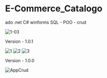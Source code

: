 # E-Commerce_Catalogo
ado .net C# winforms SQL - POO - crud


![1-03](https://github.com/MicaelaEdith/E-Commerce_DesktopApp/assets/109880462/286c0b28-f4e1-4741-a45e-b185262917f2)


Version - 1.0.1

![1](https://github.com/MicaelaEdith/E-Commerce_DesktopApp/assets/109880462/ef40124a-1021-4399-bce5-5686a3b9bc0f)
![2](https://github.com/MicaelaEdith/E-Commerce_DesktopApp/assets/109880462/ce36232d-9d3f-4418-9e77-6fba8304bc68)
![3](https://github.com/MicaelaEdith/E-Commerce_DesktopApp/assets/109880462/42da6b29-cb6c-4282-9a90-1522f7617e88)

Version - 1.0.0


![AppCrud](https://user-images.githubusercontent.com/109880462/204938372-7a008472-e515-4fa2-8435-3599ce9aa583.png)
